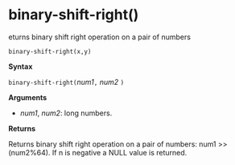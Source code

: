 # binary-shift-right()

eturns binary shift right operation on a pair of numbers

    binary-shift-right(x,y)	

**Syntax**

`binary-shift-right(`*num1*`,` *num2* `)`

**Arguments**

* *num1*, *num2*: long numbers.

**Returns**

Returns binary shift right operation on a pair of numbers: num1 >> (num2%64).
If n is negative a NULL value is returned.


